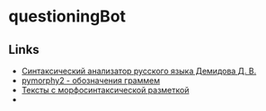 # questioningBot

## Links
- [Синтаксический анализатор русского языка Демидова Д. В.](https://krasoteevo.ru/syntax?text=%D0%BF%D1%80%D0%B5%D0%B4%D0%BB%D0%BE%D0%B6%D0%B5%D0%BD%D0%B8%D0%B5)
- [pymorphy2 - обозначения граммем](https://pymorphy2.readthedocs.io/en/stable/user/grammemes.html)
- [Тексты с морфосинтаксической разметкой](https://ruscorpora.ru/new/instruction-syntax.html)
- 

